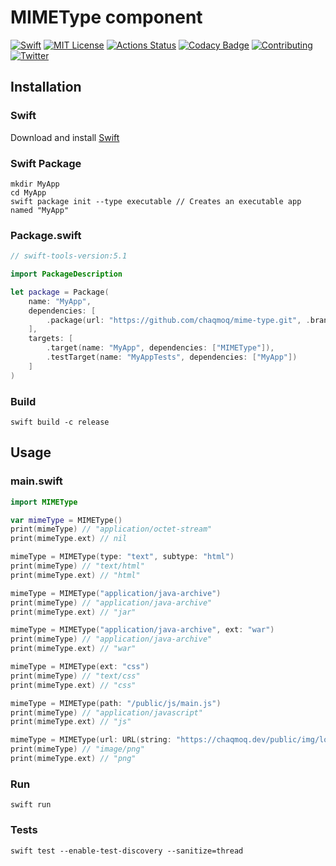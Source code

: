 # MIMEType component
[![Swift](https://img.shields.io/badge/swift-5.1-brightgreen.svg)](https://swift.org/download/#releases) [![MIT License](https://img.shields.io/badge/license-MIT-brightgreen.svg)](https://github.com/chaqmoq/mime-type/blob/master/LICENSE/) [![Actions Status](https://github.com/chaqmoq/mime-type/workflows/development/badge.svg)](https://github.com/chaqmoq/mime-type/actions) [![Codacy Badge](https://app.codacy.com/project/badge/Grade/8db2563aade54b95afdefa13fbe8dbb7)](https://www.codacy.com/gh/chaqmoq/mime-type?utm_source=github.com&amp;utm_medium=referral&amp;utm_content=chaqmoq/mime-type&amp;utm_campaign=Badge_Grade) [![Contributing](https://img.shields.io/badge/contributing-guide-brightgreen.svg)](https://github.com/chaqmoq/mime-type/blob/master/CONTRIBUTING.md) [![Twitter](https://img.shields.io/badge/twitter-chaqmoqdev-brightgreen.svg)](https://twitter.com/chaqmoqdev)

## Installation
### Swift
Download and install [Swift](https://swift.org/download)

### Swift Package
```shell
mkdir MyApp
cd MyApp
swift package init --type executable // Creates an executable app named "MyApp"
```

### Package.swift
```swift
// swift-tools-version:5.1

import PackageDescription

let package = Package(
    name: "MyApp",
    dependencies: [
        .package(url: "https://github.com/chaqmoq/mime-type.git", .branch("master"))
    ],
    targets: [
        .target(name: "MyApp", dependencies: ["MIMEType"]),
        .testTarget(name: "MyAppTests", dependencies: ["MyApp"])
    ]
)
```

### Build
```shell
swift build -c release
```

## Usage
### main.swift
```swift
import MIMEType

var mimeType = MIMEType()
print(mimeType) // "application/octet-stream"
print(mimeType.ext) // nil

mimeType = MIMEType(type: "text", subtype: "html")
print(mimeType) // "text/html"
print(mimeType.ext) // "html"

mimeType = MIMEType("application/java-archive")
print(mimeType) // "application/java-archive"
print(mimeType.ext) // "jar"

mimeType = MIMEType("application/java-archive", ext: "war")
print(mimeType) // "application/java-archive"
print(mimeType.ext) // "war"

mimeType = MIMEType(ext: "css")
print(mimeType) // "text/css"
print(mimeType.ext) // "css"

mimeType = MIMEType(path: "/public/js/main.js")
print(mimeType) // "application/javascript"
print(mimeType.ext) // "js"

mimeType = MIMEType(url: URL(string: "https://chaqmoq.dev/public/img/logo.png")!)
print(mimeType) // "image/png"
print(mimeType.ext) // "png"
```

### Run
```shell
swift run
```

### Tests
```shell
swift test --enable-test-discovery --sanitize=thread
```
